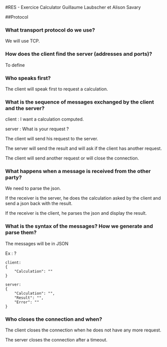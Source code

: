 #RES - Exercice Calculator
Guillaume Laubscher et Alison Savary

##Protocol
### What transport protocol do we use?
We will use TCP.

### How does the client find the server (addresses and ports)?
To define
### Who speaks first?
The client will speak first to request a calculation.

### What is the sequence of messages exchanged by the client and the server?
client : I want a calculation computed.

server : What is your request ?

The client will send his request to the server.
 
The server will send the result and will ask if the client has another request.
 
The client will send another request or will close the connection.


### What happens when a message is received from the other party?
We need to parse the json.

If the receiver is the server, he does the calculation asked by the client and send a json back with the result.

If the receiver is the client, he parses the json and display the result.

### What is the syntax of the messages? How we generate and parse them?
The messages will be in JSON

Ex : ? 
```
client:
{
	"Calculation": ""
}

server:
{
	"Calculation": "",
	"Result": "",
	"Error": ""
}
``` 
### Who closes the connection and when?
The client closes the connection when he does not have any more request.

The server closes the connection after a timeout.